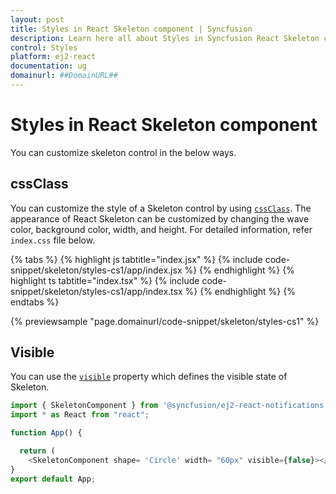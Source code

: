 ```yaml
---
layout: post
title: Styles in React Skeleton component | Syncfusion
description: Learn here all about Styles in Syncfusion React Skeleton component of Syncfusion Essential JS 2 and more.
control: Styles 
platform: ej2-react
documentation: ug
domainurl: ##DomainURL##
---
```


# Styles in React Skeleton component

You can customize skeleton control in the below ways.

## cssClass

You can customize the style of a Skeleton control by using [`cssClass`](https://ej2.syncfusion.com/react/documentation/api/skeleton#cssclass). The appearance of React Skeleton can be customized by changing the wave color, background color, width, and height. For detailed information, refer `index.css` file below.

{% tabs %}
{% highlight js tabtitle="index.jsx" %}
{% include code-snippet/skeleton/styles-cs1/app/index.jsx %}
{% endhighlight %}
{% highlight ts tabtitle="index.tsx" %}
{% include code-snippet/skeleton/styles-cs1/app/index.tsx %}
{% endhighlight %}
{% endtabs %}

 {% previewsample "page.domainurl/code-snippet/skeleton/styles-cs1" %}

## Visible

You can use the [`visible`](https://ej2.syncfusion.com/react/documentation/api/skeleton#visible) property which defines the visible state of Skeleton.

```ts
import { SkeletonComponent } from '@syncfusion/ej2-react-notifications';
import * as React from "react";

function App() {

  return (
    <SkeletonComponent shape= 'Circle' width= "60px" visible={false}></SkeletonComponent>);
}
export default App;
```